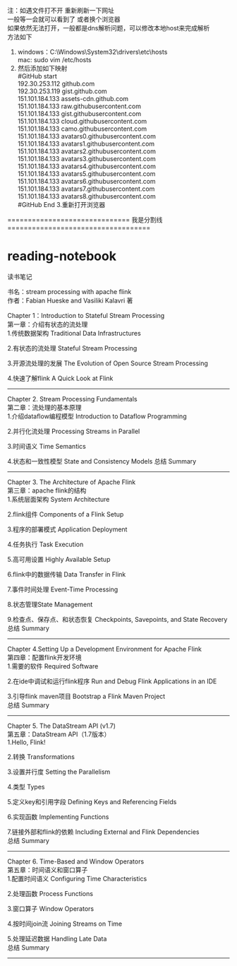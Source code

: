 
注：如遇文件打不开 重新刷新一下网址  
一般等一会就可以看到了 或者换个浏览器  
如果依然无法打开，一般都是dns解析问题，可以修改本地host来完成解析  
方法如下  
1. windows：C:\Windows\System32\drivers\etc\hosts  
   mac: sudo vim /etc/hosts  
2. 然后添加如下映射   
#GitHub start  
192.30.253.112    github.com  
192.30.253.119    gist.github.com  
151.101.184.133    assets-cdn.github.com  
151.101.184.133    raw.githubusercontent.com  
151.101.184.133    gist.githubusercontent.com  
151.101.184.133    cloud.githubusercontent.com  
151.101.184.133    camo.githubusercontent.com  
151.101.184.133    avatars0.githubusercontent.com  
151.101.184.133    avatars1.githubusercontent.com  
151.101.184.133    avatars2.githubusercontent.com  
151.101.184.133    avatars3.githubusercontent.com  
151.101.184.133    avatars4.githubusercontent.com  
151.101.184.133    avatars5.githubusercontent.com  
151.101.184.133    avatars6.githubusercontent.com  
151.101.184.133    avatars7.githubusercontent.com  
151.101.184.133    avatars8.githubusercontent.com  
#GitHub End
3.重新打开浏览器  



============================== 我是分割线 ===================================
# reading-notebook
读书笔记   

书名：stream processing with apache flink  
作者：Fabian Hueske and Vasiliki Kalavri 著   

Chapter 1：Introduction to Stateful Stream Processing  
第一章：介绍有状态的流处理  
1.传统数据架构 Traditional Data Infrastructures 

2.有状态的流处理 Stateful Stream Processing 

3.开源流处理的发展 The Evolution of Open Source Stream Processing 

4.快速了解flink A Quick Look at Flink 

--------------------------------------------------------------------
Chapter 2. Stream Processing Fundamentals  
第二章：流处理的基本原理  
1.介绍dataflow编程模型 Introduction to Dataflow Programming 

2.并行化流处理 Processing Streams in Parallel 

3.时间语义 Time Semantics 

4.状态和一致性模型 State and Consistency Models 
总结 Summary 

--------------------------------------------------------------------
Chapter 3. The Architecture of Apache Flink  
第三章：apache flink的结构  
1.系统层面架构 System Architecture  

2.flink组件 Components of a Flink Setup  

3.程序的部署模式 Application Deployment  

4.任务执行 Task Execution  

5.高可用设置 Highly Available Setup  

6.flink中的数据传输 Data Transfer in Flink  

7.事件时间处理 Event-Time Processing  

8.状态管理State Management   

9.检查点、保存点、和状态恢复 Checkpoints, Savepoints, and State Recovery 
总结 Summary 

--------------------------------------------------------------------
Chapter 4.Setting Up a Development Environment for Apache Flink  
第四章：配置flink开发环境  
1.需要的软件 Required Software  

2.在ide中调试和运行flink程序 Run and Debug Flink Applications in an IDE  

3.引导flink maven项目 Bootstrap a Flink Maven Project  
总结 Summary  

--------------------------------------------------------------------  
Chapter 5. The DataStream API (v1.7)  
第五章：DataStream API（1.7版本）  
1.Hello, Flink!  

2.转换 Transformations  

3.设置并行度 Setting the Parallelism  

4.类型 Types  

5.定义key和引用字段 Defining Keys and Referencing Fields  

6.实现函数  Implementing Functions  

7.链接外部和flink的依赖 Including External and Flink Dependencies  
总结 Summary  

--------------------------------------------------------------------  
Chapter 6. Time-Based and Window Operators    
第五章：时间语义和窗口算子  
1.配置时间语义 Configuring Time Characteristics    

2.处理函数 Process Functions    

3.窗口算子 Window Operators  

4.按时间join流 Joining Streams on Time  

5.处理延迟数据 Handling Late Data  
总结 Summary  

--------------------------------------------------------------------  



 



